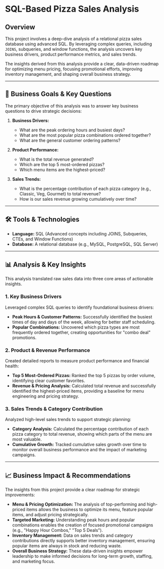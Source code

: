 # SQL-Based Pizza Sales Analysis

## Overview

This project involves a deep-dive analysis of a relational pizza sales database using advanced SQL. By leveraging complex queries, including `JOINS`, subqueries, and window functions, the analysis uncovers key business drivers, product performance metrics, and sales trends.

The insights derived from this analysis provide a clear, data-driven roadmap for optimizing menu pricing, focusing promotional efforts, improving inventory management, and shaping overall business strategy.

---

## 🎯 Business Goals & Key Questions

The primary objective of this analysis was to answer key business questions to drive strategic decisions:

1.  **Business Drivers:**
    * What are the peak ordering hours and busiest days?
    * What are the most popular pizza combinations ordered together?
    * What are the general customer ordering patterns?

2.  **Product Performance:**
    * What is the total revenue generated?
    * Which are the top 5 most-ordered pizzas?
    * Which menu items are the highest-priced?

3.  **Sales Trends:**
    * What is the percentage contribution of each pizza category (e.g., Classic, Veg, Gourmet) to total revenue?
    * How is our sales revenue growing cumulatively over time?

---

## 🛠️ Tools & Technologies

* **Language:** SQL (Advanced concepts including JOINS, Subqueries, CTEs, and Window Functions)
* **Database:** A relational database (e.g., MySQL, PostgreSQL, SQL Server)

---

## 📊 Analysis & Key Insights

This analysis translated raw sales data into three core areas of actionable insights.

### 1. Key Business Drivers
Leveraged complex SQL queries to identify foundational business drivers:
* **Peak Hours & Customer Patterns:** Successfully identified the busiest times of day and days of the week, allowing for better staff scheduling.
* **Popular Combinations:** Uncovered which pizza types are most frequently ordered together, creating opportunities for "combo deal" promotions.

### 2. Product & Revenue Performance
Created detailed reports to measure product performance and financial health:
* **Top 5 Most-Ordered Pizzas:** Ranked the top 5 pizzas by order volume, identifying clear customer favorites.
* **Revenue & Pricing Analysis:** Calculated total revenue and successfully identified the highest-priced items, providing a baseline for menu engineering and pricing strategy.

### 3. Sales Trends & Category Contribution
Analyzed high-level sales trends to support strategic planning:
* **Category Analysis:** Calculated the percentage contribution of each pizza category to total revenue, showing which parts of the menu are most valuable.
* **Cumulative Growth:** Tracked cumulative sales growth over time to monitor overall business performance and the impact of marketing campaigns.

---

## 📈 Business Impact & Recommendations

The insights from this project provide a clear roadmap for strategic improvements:

* **Menu & Pricing Optimization:** The analysis of top-performing and high-priced items allows the business to optimize its menu, feature popular items, and adjust pricing strategically.
* **Targeted Marketing:** Understanding peak hours and popular combinations enables the creation of focused promotional campaigns (e.g., "Happy Hour Combos," "Top 5 Deals").
* **Inventory Management:** Data on sales trends and category contributions directly supports better inventory management, ensuring popular items are always in stock and reducing waste.
* **Overall Business Strategy:** These data-driven insights empower leadership to make informed decisions for long-term growth, staffing, and marketing focus.
